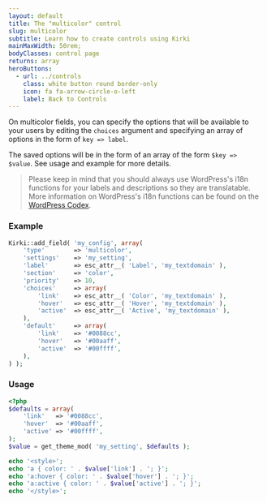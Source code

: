```yaml
---
layout: default
title: The "multicolor" control
slug: multicolor
subtitle: Learn how to create controls using Kirki
mainMaxWidth: 50rem;
bodyClasses: control page
returns: array
heroButtons:
  - url: ../controls
    class: white button round border-only
    icon: fa fa-arrow-circle-o-left
    label: Back to Controls
---
```


On multicolor fields, you can specify the options that will be available to your users by editing the `choices` argument and specifying an array of options in the form of `key => label`.

The saved options will be in the form of an array of the form `$key => $value`. See usage and example for more details.

> Please keep in mind that you should always use WordPress's i18n functions for your labels and descriptions so they are translatable. More information on WordPress's i18n functions can be found on the [WordPress Codex](https://codex.wordpress.org/I18n_for_WordPress_Developers).

### Example

```php
Kirki::add_field( 'my_config', array(
    'type'        => 'multicolor',
    'settings'    => 'my_setting',
    'label'       => esc_attr__( 'Label', 'my_textdomain' ),
    'section'     => 'color',
    'priority'    => 10,
    'choices'     => array(
        'link'    => esc_attr__( 'Color', 'my_textdomain' ),
        'hover'   => esc_attr__( 'Hover', 'my_textdomain' ),
        'active'  => esc_attr__( 'Active', 'my_textdomain' ),
    ),
    'default'     => array(
        'link'    => '#0088cc',
        'hover'   => '#00aaff',
        'active'  => '#00ffff',
    ),
) );
```

### Usage

```php
<?php
$defaults = array(
	'link'   => '#0088cc',
	'hover'  => '#00aaff',
	'active' => '#00ffff',
);
$value = get_theme_mod( 'my_setting', $defaults );

echo '<style>';
echo 'a { color: ' . $value['link'] . '; }';
echo 'a:hover { color: ' . $value['hover'] . '; }';
echo 'a:active { color: ' . $value['active'] . '; }';
echo '</style>';
```
